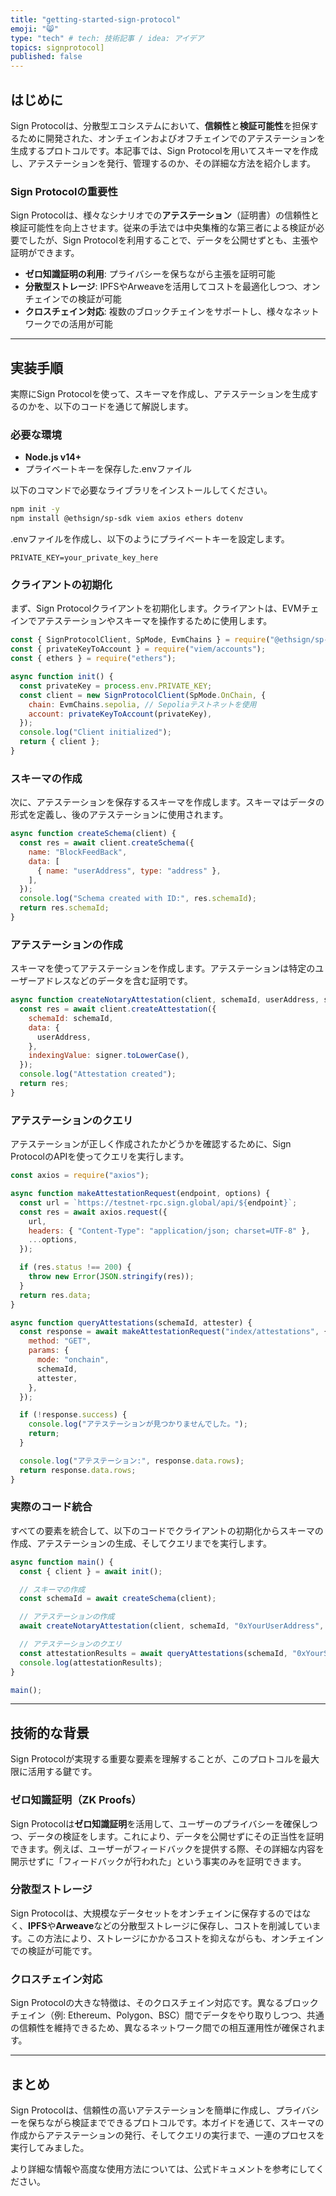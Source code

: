 ```yaml
---
title: "getting-started-sign-protocol"
emoji: "😸"
type: "tech" # tech: 技術記事 / idea: アイデア
topics: signprotocol]
published: false
---
```


## はじめに

Sign Protocolは、分散型エコシステムにおいて、**信頼性**と**検証可能性**を担保するために開発された、オンチェインおよびオフチェインでのアテステーションを生成するプロトコルです。本記事では、Sign Protocolを用いてスキーマを作成し、アテステーションを発行、管理するのか、その詳細な方法を紹介します。

### Sign Protocolの重要性

Sign Protocolは、様々なシナリオでの**アテステーション**（証明書）の信頼性と検証可能性を向上させます。従来の手法では中央集権的な第三者による検証が必要でしたが、Sign Protocolを利用することで、データを公開せずとも、主張や証明ができます。

- **ゼロ知識証明の利用**: プライバシーを保ちながら主張を証明可能
- **分散型ストレージ**: IPFSやArweaveを活用してコストを最適化しつつ、オンチェインでの検証が可能
- **クロスチェイン対応**: 複数のブロックチェインをサポートし、様々なネットワークでの活用が可能

---

## 実装手順

実際にSign Protocolを使って、スキーマを作成し、アテステーションを生成するのかを、以下のコードを通じて解説します。

### 必要な環境

- **Node.js v14+**
- プライベートキーを保存した.envファイル

以下のコマンドで必要なライブラリをインストールしてください。

```bash
npm init -y
npm install @ethsign/sp-sdk viem axios ethers dotenv
```

.envファイルを作成し、以下のようにプライベートキーを設定します。

```.env
PRIVATE_KEY=your_private_key_here
```

### クライアントの初期化

まず、Sign Protocolクライアントを初期化します。クライアントは、EVMチェインでアテステーションやスキーマを操作するために使用します。

```javascript
const { SignProtocolClient, SpMode, EvmChains } = require("@ethsign/sp-sdk");
const { privateKeyToAccount } = require("viem/accounts");
const { ethers } = require("ethers");

async function init() {
  const privateKey = process.env.PRIVATE_KEY;
  const client = new SignProtocolClient(SpMode.OnChain, {
    chain: EvmChains.sepolia, // Sepoliaテストネットを使用
    account: privateKeyToAccount(privateKey),
  });
  console.log("Client initialized");
  return { client };
}
```

### スキーマの作成

次に、アテステーションを保存するスキーマを作成します。スキーマはデータの形式を定義し、後のアテステーションに使用されます。

```javascript
async function createSchema(client) {
  const res = await client.createSchema({
    name: "BlockFeedBack",
    data: [
      { name: "userAddress", type: "address" },
    ],
  });
  console.log("Schema created with ID:", res.schemaId);
  return res.schemaId;
}
```

### アテステーションの作成

スキーマを使ってアテステーションを作成します。アテステーションは特定のユーザーアドレスなどのデータを含む証明です。

```javascript
async function createNotaryAttestation(client, schemaId, userAddress, signer) {
  const res = await client.createAttestation({
    schemaId: schemaId,
    data: {
      userAddress,
    },
    indexingValue: signer.toLowerCase(),
  });
  console.log("Attestation created");
  return res;
}
```

### アテステーションのクエリ

アテステーションが正しく作成されたかどうかを確認するために、Sign ProtocolのAPIを使ってクエリを実行します。

```javascript
const axios = require("axios");

async function makeAttestationRequest(endpoint, options) {
  const url = `https://testnet-rpc.sign.global/api/${endpoint}`;
  const res = await axios.request({
    url,
    headers: { "Content-Type": "application/json; charset=UTF-8" },
    ...options,
  });

  if (res.status !== 200) {
    throw new Error(JSON.stringify(res));
  }
  return res.data;
}

async function queryAttestations(schemaId, attester) {
  const response = await makeAttestationRequest("index/attestations", {
    method: "GET",
    params: {
      mode: "onchain",
      schemaId,
      attester,
    },
  });

  if (!response.success) {
    console.log("アテステーションが見つかりませんでした。");
    return;
  }

  console.log("アテステーション:", response.data.rows);
  return response.data.rows;
}
```

### 実際のコード統合

すべての要素を統合して、以下のコードでクライアントの初期化からスキーマの作成、アテステーションの生成、そしてクエリまでを実行します。

```javascript
async function main() {
  const { client } = await init();

  // スキーマの作成
  const schemaId = await createSchema(client);

  // アテステーションの作成
  await createNotaryAttestation(client, schemaId, "0xYourUserAddress", "0xYourSignerAddress");

  // アテステーションのクエリ
  const attestationResults = await queryAttestations(schemaId, "0xYourSignerAddress");
  console.log(attestationResults);
}

main();
```

---

## 技術的な背景

Sign Protocolが実現する重要な要素を理解することが、このプロトコルを最大限に活用する鍵です。

### ゼロ知識証明（ZK Proofs）

Sign Protocolは**ゼロ知識証明**を活用して、ユーザーのプライバシーを確保しつつ、データの検証をします。これにより、データを公開せずにその正当性を証明できます。例えば、ユーザーがフィードバックを提供する際、その詳細な内容を開示せずに「フィードバックが行われた」という事実のみを証明できます。

### 分散型ストレージ

Sign Protocolは、大規模なデータセットをオンチェインに保存するのではなく、**IPFS**や**Arweave**などの分散型ストレージに保存し、コストを削減しています。この方法により、ストレージにかかるコストを抑えながらも、オンチェインでの検証が可能です。

### クロスチェイン対応

Sign Protocolの大きな特徴は、そのクロスチェイン対応です。異なるブロックチェイン（例: Ethereum、Polygon、BSC）間でデータをやり取りしつつ、共通の信頼性を維持できるため、異なるネットワーク間での相互運用性が確保されます。

---

## まとめ

Sign Protocolは、信頼性の高いアテステーションを簡単に作成し、プライバシーを保ちながら検証までできるプロトコルです。本ガイドを通じて、スキーマの作成からアテステーションの発行、そしてクエリの実行まで、一連のプロセスを実行してみました。

より詳細な情報や高度な使用方法については、公式ドキュメントを参考にしてください。
